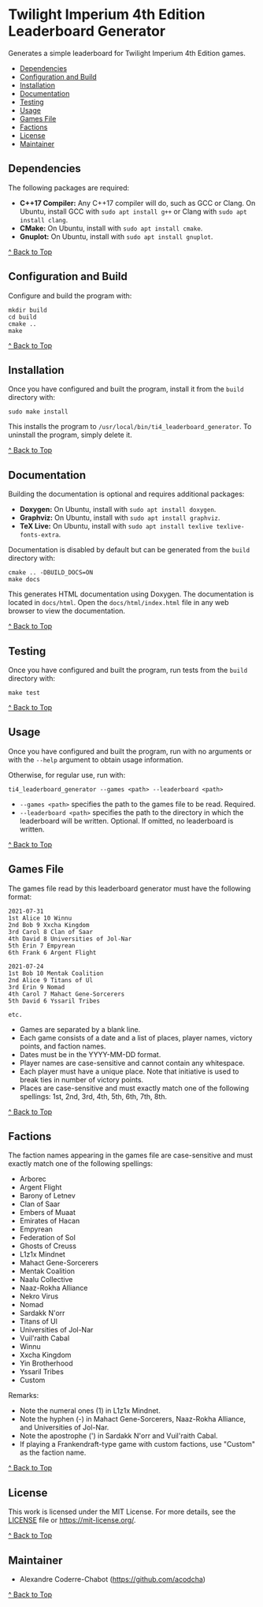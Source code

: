 # Twilight Imperium 4th Edition Leaderboard Generator
Generates a simple leaderboard for Twilight Imperium 4th Edition games.

- [Dependencies](#dependencies)
- [Configuration and Build](#configuration-and-build)
- [Installation](#installation)
- [Documentation](#documentation)
- [Testing](#testing)
- [Usage](#usage)
- [Games File](#games-file)
- [Factions](#factions)
- [License](#license)
- [Maintainer](#maintainer)

## Dependencies
The following packages are required:
- **C++17 Compiler:** Any C++17 compiler will do, such as GCC or Clang. On Ubuntu, install GCC with `sudo apt install g++` or Clang with `sudo apt install clang`.
- **CMake:** On Ubuntu, install with `sudo apt install cmake`.
- **Gnuplot:** On Ubuntu, install with `sudo apt install gnuplot`.

[^ Back to Top](#twilight-imperium-4th-edition-leaderboard-generator)

## Configuration and Build
Configure and build the program with:

```
mkdir build
cd build
cmake ..
make
```

[^ Back to Top](#twilight-imperium-4th-edition-leaderboard-generator)

## Installation
Once you have configured and built the program, install it from the `build` directory with:

```
sudo make install
```

This installs the program to `/usr/local/bin/ti4_leaderboard_generator`. To uninstall the program, simply delete it.

[^ Back to Top](#twilight-imperium-4th-edition-leaderboard-generator)

## Documentation
Building the documentation is optional and requires additional packages:
- **Doxygen:** On Ubuntu, install with `sudo apt install doxygen`.
- **Graphviz:** On Ubuntu, install with `sudo apt install graphviz`.
- **TeX Live:** On Ubuntu, install with `sudo apt install texlive texlive-fonts-extra`.

Documentation is disabled by default but can be generated from the `build` directory with:

```
cmake .. -DBUILD_DOCS=ON
make docs
```

This generates HTML documentation using Doxygen. The documentation is located in `docs/html`. Open the `docs/html/index.html` file in any web browser to view the documentation.

[^ Back to Top](#twilight-imperium-4th-edition-leaderboard-generator)

## Testing
Once you have configured and built the program, run tests from the `build` directory with:

```
make test
```

[^ Back to Top](#twilight-imperium-4th-edition-leaderboard-generator)

## Usage
Once you have configured and built the program, run with no arguments or with the `--help` argument to obtain usage information.

Otherwise, for regular use, run with:

```
ti4_leaderboard_generator --games <path> --leaderboard <path>
```

- `--games <path>` specifies the path to the games file to be read. Required.
- `--leaderboard <path>` specifies the path to the directory in which the leaderboard will be written. Optional. If omitted, no leaderboard is written.

[^ Back to Top](#twilight-imperium-4th-edition-leaderboard-generator)

## Games File
The games file read by this leaderboard generator must have the following format:

```
2021-07-31
1st Alice 10 Winnu
2nd Bob 9 Xxcha Kingdom
3rd Carol 8 Clan of Saar
4th David 8 Universities of Jol-Nar
5th Erin 7 Empyrean
6th Frank 6 Argent Flight

2021-07-24
1st Bob 10 Mentak Coalition
2nd Alice 9 Titans of Ul
3rd Erin 9 Nomad
4th Carol 7 Mahact Gene-Sorcerers
5th David 6 Yssaril Tribes

etc.
```

- Games are separated by a blank line.
- Each game consists of a date and a list of places, player names, victory points, and faction names.
- Dates must be in the YYYY-MM-DD format.
- Player names are case-sensitive and cannot contain any whitespace.
- Each player must have a unique place. Note that initiative is used to break ties in number of victory points.
- Places are case-sensitive and must exactly match one of the following spellings: 1st, 2nd, 3rd, 4th, 5th, 6th, 7th, 8th.

[^ Back to Top](#twilight-imperium-4th-edition-leaderboard-generator)

## Factions
The faction names appearing in the games file are case-sensitive and must exactly match one of the following spellings:

- Arborec
- Argent Flight
- Barony of Letnev
- Clan of Saar
- Embers of Muaat
- Emirates of Hacan
- Empyrean
- Federation of Sol
- Ghosts of Creuss
- L1z1x Mindnet
- Mahact Gene-Sorcerers
- Mentak Coalition
- Naalu Collective
- Naaz-Rokha Alliance
- Nekro Virus
- Nomad
- Sardakk N'orr
- Titans of Ul
- Universities of Jol-Nar
- Vuil'raith Cabal
- Winnu
- Xxcha Kingdom
- Yin Brotherhood
- Yssaril Tribes
- Custom

Remarks:
- Note the numeral ones (1) in L1z1x Mindnet.
- Note the hyphen (-) in Mahact Gene-Sorcerers, Naaz-Rokha Alliance, and Universities of Jol-Nar.
- Note the apostrophe (') in Sardakk N'orr and Vuil'raith Cabal.
- If playing a Frankendraft-type game with custom factions, use "Custom" as the faction name.

[^ Back to Top](#twilight-imperium-4th-edition-leaderboard-generator)

## License
This work is licensed under the MIT License. For more details, see the [LICENSE](LICENSE) file or <https://mit-license.org/>.

[^ Back to Top](#twilight-imperium-4th-edition-leaderboard-generator)

## Maintainer
- Alexandre Coderre-Chabot (<https://github.com/acodcha>)

[^ Back to Top](#twilight-imperium-4th-edition-leaderboard-generator)

